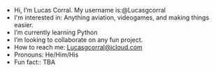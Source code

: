 - Hi, I’m Lucas Corral. My username is:@Lucasgcorral
- I'm interested in: Anything aviation, videogames, and making things easier. 
- I’m currently learning Python
- I’m looking to collaborate on any fun project. 
- How to reach me: Lucasgcorral@icloud.com
- Pronouns: He/Him/His
- Fun fact:: TBA

<!---
Lucasgcorral/Lucasgcorral is a ✨ special ✨ repository because its `README.md` (this file) appears on your GitHub profile.
You can click the Preview link to take a look at your changes.
--->
